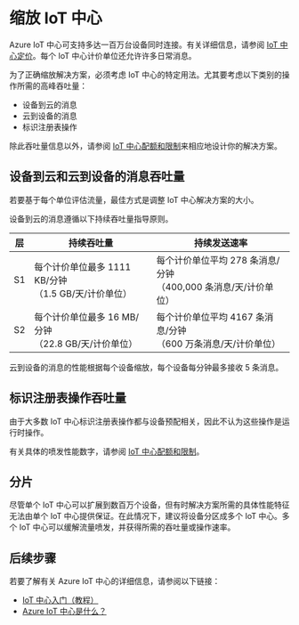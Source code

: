 <properties
 pageTitle="Azure IoT 中心缩放 | Microsoft Azure"
 description="介绍如何缩放 Azure IoT 中心。"
 services="iot-hub"
 documentationCenter=""
 authors="fsautomata"
 manager="timlt"
 editor=""/>

<tags
 ms.service="iot-hub"
 ms.date="03/14/2016"
 wacn.date="04/25/2016"/>

# 缩放 IoT 中心

Azure IoT 中心可支持多达一百万台设备同时连接。有关详细信息，请参阅 [IoT 中心定价][lnk-pricing]。每个 IoT 中心计价单位还允许许多日常消息。

为了正确缩放解决方案，必须考虑 IoT 中心的特定用法。尤其要考虑以下类别的操作所需的高峰吞吐量：

* 设备到云的消息
* 云到设备的消息
* 标识注册表操作

除此吞吐量信息以外，请参阅 [IoT 中心配额和限制][]来相应地设计你的解决方案。

## 设备到云和云到设备的消息吞吐量

若要基于每个单位评估流量，最佳方式是调整 IoT 中心解决方案的大小。

设备到云的消息遵循以下持续吞吐量指导原则。

| 层 | 持续吞吐量 | 持续发送速率 |
| ---- | -------------------- | ------------------- |
| S1 | 每个计价单位最多 1111 KB/分钟<br/>（1.5 GB/天/计价单位） | 每个计价单位平均 278 条消息/分钟<br/>（400,000 条消息/天/计价单位） |
| S2 | 每个计价单位最多 16 MB/分钟<br/>（22.8 GB/天/计价单位） | 每个计价单位平均 4167 条消息/分钟<br/>（600 万条消息/天/计价单位） |

云到设备的消息的性能根据每个设备缩放，每个设备每分钟最多接收 5 条消息。

## 标识注册表操作吞吐量

由于大多数 IoT 中心标识注册表操作都与设备预配相关，因此不认为这些操作是运行时操作。

有关具体的喷发性能数字，请参阅 [IoT 中心配额和限制][]。

## 分片

尽管单个 IoT 中心可以扩展到数百万个设备，但有时解决方案所需的具体性能特征无法由单个 IoT 中心提供保证。在此情况下，建议将设备分区成多个 IoT 中心。多个 IoT 中心可以缓解流量喷发，并获得所需的吞吐量或操作速率。

## 后续步骤

若要了解有关 Azure IoT 中心的详细信息，请参阅以下链接：

- [IoT 中心入门（教程）][lnk-get-started]
- [Azure IoT 中心是什么？][]

[lnk-pricing]: /pricing/details/iot-hub
[IoT 中心配额和限制]: /documentation/articles/iot-hub-devguide/#throttling

[lnk-get-started]: /documentation/articles/iot-hub-csharp-csharp-getstarted
[Azure IoT 中心是什么？]: /documentation/articles/iot-hub-what-is-iot-hub

<!---HONumber=Mooncake_0307_2016-->
